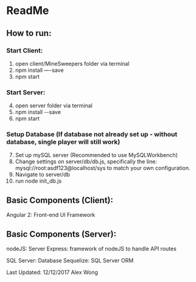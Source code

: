 # ReadMe

## How to run:

### Start Client:
1. open client/MineSweepers folder via terminal
2. npm install —-save
3. npm start

### Start Server:
4. open server folder via terminal
5. npm install --save
6. npm start

### Setup Database (If database not already set up - without database, single player will still work)
7. Set up mySQL server (Recommended to use MySQLWorkbench)
8. Change settings on server/db/db.js, specifically the line: mysql://root:asdf123@localhost/sys to match your own configuration.
9. Navigate to server/db 
10. run node init_db.js

## Basic Components (Client):
Angular 2: Front-end UI Framework

## Basic Components (Server):
nodeJS: Server
Express: framework of nodeJS to handle API routes

SQL Server: Database
Sequelize: SQL Server ORM

Last Updated: 12/12/2017 Alex Wong